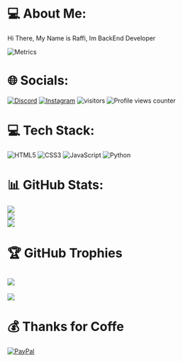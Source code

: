 # 💻 About Me:
Hi There, My Name is Raffi, Im BackEnd Developer

![Metrics](https://metrics.lecoq.io/rapiariep?template=terminal&base.header=0&base.activity=0&base.repositories=0&base.metadata=0&languages=1&languages.limit=8&languages.colors=github&languages.threshold=0%25&config.timezone=America%2FToronto)
# 🌐 Socials:
[![Discord](https://img.shields.io/badge/Discord-%237289DA.svg?logo=discord&logoColor=white)](htttps://discord.gg/HjxDev#0001) [![Instagram](https://img.shields.io/badge/Instagram-%23E4405F.svg?logo=Instagram&logoColor=white)](https://instagram.com/rapiariep) 
![visitors](https://visitor-badge.glitch.me/badge?page_id=rapiariep.rapiariep)
![Profile views counter](https://komarev.com/ghpvc/?username=rapiariep&&style=flat-square)  
# 💻 Tech Stack:
![HTML5](https://img.shields.io/badge/html5-%23E34F26.svg?style=for-the-badge&logo=html5&logoColor=white) ![CSS3](https://img.shields.io/badge/css3-%231572B6.svg?style=for-the-badge&logo=css3&logoColor=white) ![JavaScript](https://img.shields.io/badge/javascript-%23323330.svg?style=for-the-badge&logo=javascript&logoColor=%23F7DF1E) ![Python](https://img.shields.io/badge/python-3670A0?style=for-the-badge&logo=python&logoColor=ffdd54)
# 📊 GitHub Stats:
![](https://github-readme-stats.vercel.app/api?username=rapiariep&theme=tokyonight&hide_border=false&include_all_commits=true&count_private=true)<br/>
![](https://github-readme-streak-stats.herokuapp.com/?user=rapiariep&theme=tokyonight&hide_border=false)<br/>
![](https://github-readme-stats.vercel.app/api/top-langs/?username=rapiariep&theme=tokyonight&hide_border=false&include_all_commits=true&count_private=true&layout=compact)
# 🏆 GitHub Trophies
![](https://github-profile-trophy.vercel.app/?username=rapiariep&theme=tokyonight&no-frame=false&no-bg=false&margin-w=4)
---
[![](https://visitcount.itsvg.in/api?id=rapiariep&icon=0&color=0)](https://visitcount.itsvg.in)
# 💰 Thanks for Coffe
[![PayPal](https://img.shields.io/badge/PayPal-00457C?style=for-the-badge&logo=paypal&logoColor=white)](https://paypal.me/rapiariep) 
